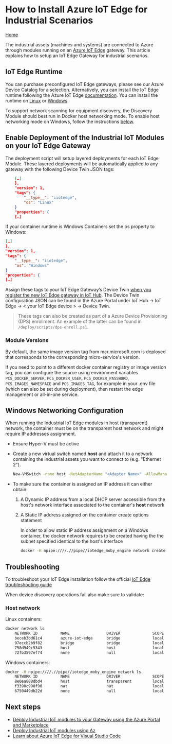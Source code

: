# How to Install Azure IoT Edge for Industrial Scenarios

[Home](readme.md)

The industrial assets (machines and systems) are connected to Azure through modules running on an [Azure IoT Edge](https://azure.microsoft.com/services/iot-edge/) gateway. This article explains how to setup an IoT Edge Gateway for industrial scenarios.

## IoT Edge Runtime

You can purchase preconfigured IoT Edge gateways, please see our Azure Device Catalog for a selection. Alternatively, you can install the IoT Edge runtime following the Azure IoT Edge [documentation](https://docs.microsoft.com/en-us/azure/iot-edge/). You can install the runtime on [Linux](https://docs.microsoft.com/en-us/azure/iot-edge/how-to-install-iot-edge-linux) or [Windows](https://docs.microsoft.com/en-us/azure/iot-edge/how-to-install-iot-edge-windows).

To support network scanning for equipment discovery, the Discovery Module should best run in Docker host networking mode. To enable host networking mode on Windows, follow the instructions [below](#Windows-Networking-Configuration).

## Enable Deployment of the Industrial IoT Modules on your IoT Edge Gateway

The deployment script will setup layered deployments for each IoT Edge Module. These layered deployments will be automatically applied to any gateway with the following Device Twin JSON tags:

```json
    […]
    },
    "version": 1,
    "tags": {
        "__type__": "iiotedge",
        "os": "Linux"    
    }
    "properties": {
    […]
```

If your container runtime is Windows Containers set the os property to Windows:

```json
[…]
},
"version": 1,
"tags": {
    "__type__": "iiotedge",
    "os": "Windows"
}
"properties": {
[…]
```

Assign these tags to your IoT Edge Gateway’s Device Twin [when you register the new IoT Edge gateway in IoT Hub](https://docs.microsoft.com/en-us/azure/iot-edge/how-to-register-device). The Device Twin configuration JSON can be found in the Azure Portal under IoT Hub -> IoT Edge -> < your IoT Edge device > -> Device Twin.

> These tags can also be created as part of a Azure Device Provisioning (DPS) enrollment.  An example of the latter can be found in `/deploy/scripts/dps-enroll.ps1`.

### Module Versions

By default, the same image version tag from mcr.microsoft.com is deployed that corresponds to the corresponding micro-service's version.

If you need to point to a different docker container registry or image version tag, you can configure the source using environment variables `PCS_DOCKER_SERVER`, `PCS_DOCKER_USER`, `PCS_DOCKER_PASSWORD`, `PCS_IMAGES_NAMESPACE` and `PCS_IMAGES_TAG`, for example in your .env file (which can also be set during deployment), then restart the edge management or all-in-one service.

## Windows Networking Configuration

When running the Industrial IoT Edge modules in host (transparent) network, the container must be on the transparent host network and might require IP addresses assignment.

- Ensure Hyper-V must be active  
- Create a new virtual switch named **host** and attach it to a network containing the industrial assets you want to connect to (e.g. "Ethernet 2").

    ```bash
    New-VMSwitch -name host -NetAdapterName "<Adapter Name>" -AllowManagementOS $true
    ```

- To make sure the container is assigned an IP address it can either obtain:

    1. A Dynamic IP address from a local DHCP server accessible from the host's network interface associated to the container's **host** network  

    2. A Static IP address assigned on the container create options statement
        
        In order to allow static IP address assignment on a Windows container, the docker network requires to be created having the the subnet specified identical to the host's interface

        ```bash
        docker -H npipe:////.//pipe//iotedge_moby_engine network create -d transparent -o com.docker.network.windowsshim.interface="Ethernet 2" -o com.docker.network.windowsshim.networkname=host --subnet=192.168.30.0/24 --gateway=192.168.30.1 host
        ```

## Troubleshooting

To troubleshoot your IoT Edge installation follow the official [IoT Edge troubleshooting guide](https://docs.microsoft.com/en-us/azure/iot-edge/troubleshoot)

When device discovery operations fail also make sure to validate:

### Host network

Linux containers:

```bash
docker network ls
    NETWORK ID          NAME                DRIVER              SCOPE
    beceb3bd61c4        azure-iot-edge      bridge              local
    97eccb2b9f82        bridge              bridge              local
    758d949c5343        host                host                local
    72fb3597ef74        none                null                local
```

Windows containers:

```bash
docker -H npipe:////.//pipe//iotedge_moby_engine network ls
    NETWORK ID          NAME                DRIVER              SCOPE
    8e0ea888dbd4        host                transparent         local
    f3390c998f90        nat                 nat                 local
    6750449db22d        none                null                local
```

## Next steps

- [Deploy Industrial IoT modules to your Gateway using the Azure Portal and Marketplace](howto-deploy-modules-portal.md)
- [Deploy Industrial IoT modules using Az](howto-deploy-modules-az.md)
- [Learn about Azure IoT Edge for Visual Studio Code](https://github.com/microsoft/vscode-azure-iot-edge)
